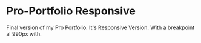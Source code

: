 
<h1> Pro-Portfolio Responsive</h1>
Final version of my Pro Portfolio. It's Responsive Version. With a breakpoint al 990px with.
